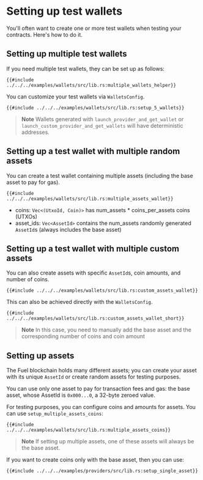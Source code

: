 # Setting up test wallets

You'll often want to create one or more test wallets when testing your contracts. Here's how to do it.

## Setting up multiple test wallets

If you need multiple test wallets, they can be set up as follows:

```rust,ignore
{{#include ../../../examples/wallets/src/lib.rs:multiple_wallets_helper}}
```

You can customize your test wallets via `WalletsConfig`.

```rust,ignore
{{#include ../../../examples/wallets/src/lib.rs:setup_5_wallets}}
```

>**Note** Wallets generated with `launch_provider_and_get_wallet` or `launch_custom_provider_and_get_wallets`
will have deterministic addresses.

## Setting up a test wallet with multiple random assets

You can create a test wallet containing multiple assets (including the base asset to pay for gas).

```rust,ignore
{{#include ../../../examples/wallets/src/lib.rs:multiple_assets_wallet}}
```

- coins: `Vec<(UtxoId, Coin)>` has num_assets * coins_per_assets coins (UTXOs)
- asset_ids: `Vec<AssetId>` contains the num_assets randomly generated `AssetId`s (always includes the base asset)

## Setting up a test wallet with multiple custom assets

You can also create assets with specific `AssetId`s, coin amounts, and number of coins.

```rust,ignore
{{#include ../../../examples/wallets/src/lib.rs:custom_assets_wallet}}
```

This can also be achieved directly with the `WalletsConfig`.

```rust,ignore
{{#include ../../../examples/wallets/src/lib.rs:custom_assets_wallet_short}}
```

>**Note** In this case, you need to manually add the base asset and the corresponding number of
>coins and coin amount

## Setting up assets

The Fuel blockchain holds many different assets; you can create your asset with its unique `AssetId` or create random assets for testing purposes.

You can use only one asset to pay for transaction fees and gas: the base asset, whose AssetId is `0x000...0`, a 32-byte zeroed value.

For testing purposes, you can configure coins and amounts for assets. You can use `setup_multiple_assets_coins`:

```rust,ignore
{{#include ../../../examples/wallets/src/lib.rs:multiple_assets_coins}}
```

>**Note** If setting up multiple assets, one of these assets will always be the base asset.

If you want to create coins only with the base asset, then you can use:

```rust,ignore
{{#include ../../../examples/providers/src/lib.rs:setup_single_asset}}
```
